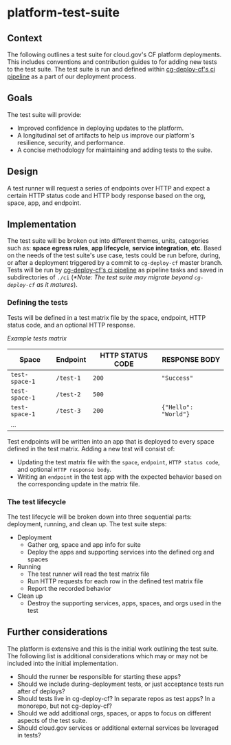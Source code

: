 platform-test-suite
===================

## Context

The following outlines a test suite for cloud.gov's CF platform deployments. This includes conventions and contribution guides to for adding new tests to the test suite. The test suite is run and defined within [cg-deploy-cf's ci pipeline](../ci/) as a part of our deployment process.

## Goals

The test suite will provide:
- Improved confidence in deploying updates to the platform.
- A longitudinal set of artifacts to help us improve our platform's resilience, security, and performance.
- A concise methodology for maintaining and adding tests to the suite.

## Design

A test runner will request a series of endpoints over HTTP and expect a certain HTTP status code and HTTP body response based on the org, space, app, and endpoint.

## Implementation

The test suite will be broken out into different themes, units, categories such as: __space egress rules__, __app lifecycle__, __service integration__, __etc__. Based on the needs of the test suite's use case, tests could be run before, during, or after a deployment triggered by a commit to `cg-deploy-cf` master branch. Tests will be run by [cg-deploy-cf's ci pipeline](../ci/) as pipeline tasks and saved in subdirectories of `./ci` (_*Note: The test suite may migrate beyond `cg-deploy-cf` as it matures_).

### Defining the tests

Tests will be defined in a test matrix file by the space, endpoint, HTTP status code, and an optional HTTP response.

_Example tests matrix_

|Space|Endpoint|HTTP STATUS CODE|RESPONSE BODY|
|-----|--------|----------------|-------------|
|`test-space-1`| `/test-1`|`200`|`"Success"`|
|`test-space-1`| `/test-2`|`500`||
|`test-space-1`| `/test-3`|`200`|`{"Hello": "World"}`|
|...|

Test endpoints will be written into an app that is deployed to every space defined in the test matrix. Adding a new test will consist of:
- Updating the test matrix file with the `space`, `endpoint`, `HTTP status code`, and optional `HTTP response body`.
- Writing an `endpoint` in the test app with the expected behavior based on the corresponding update in the matrix file.

### The test lifecycle

The test lifecycle will be broken down into three sequential parts: deployment, running, and clean up. The test suite steps:
- Deployment
  - Gather org, space and app info for suite
  - Deploy the apps and supporting services into the defined org and spaces
- Running
  - The test runner will read the test matrix file
  - Run HTTP requests for each row in the defined test matrix file
  - Report the recorded behavior
- Clean up
  - Destroy the supporting services, apps, spaces, and orgs used in the test

## Further considerations

The platform is extensive and this is the initial work outlining the test suite. The following list is additional considerations which may or may not be included into the initial implementation.

- Should the runner be responsible for starting these apps?
- Should we include during-deployment tests, or just acceptance tests run after cf deploys?
- Should tests live in cg-deploy-cf? In separate repos as test apps? In a monorepo, but not cg-deploy-cf?
- Should we add additional orgs, spaces, or apps to focus on different aspects of the test suite.
- Should cloud.gov services or additional external services be leveraged in tests?

